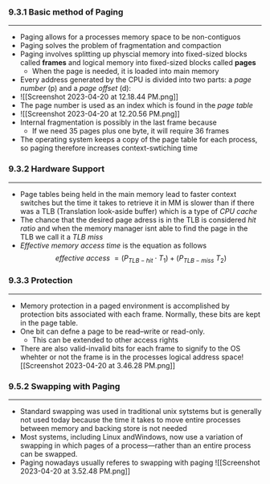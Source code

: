 ### 9.3.1 Basic method of Paging 
---
- Paging allows for a processes memory space to be non-contiguos 
- Paging solves the problem of fragmentation and compaction 
- Paging involves splitting up physcial memory into fixed-sized blocks called **frames** and logical memory into fixed-sized blocks called **pages**
	- When the page is needed, it is loaded into main memory 
- Every address generated by the CPU is divided into two parts: a *page number* (p) and a *page offset* (d):
- ![[Screenshot 2023-04-20 at 12.18.44 PM.png]]
- The page number is used as an index which is found in the *page table*
- ![[Screenshot 2023-04-20 at 12.20.56 PM.png]]
- Internal fragmentation is possibly in the last frame because
	- If we need 35 pages plus one byte, it will require 36 frames 
- The operating system keeps a copy of the page table for each process, so paging therefore increases context-swtiching time 
### 9.3.2 Hardware Support
---
- Page tables being held in the main memory lead to faster context switches but the time it takes to retrieve it in MM is slower than if there was a TLB (Translation look-aside buffer) which is a type of *CPU cache*
- The chance that the desired page adress is in the TLB is considered *hit ratio* and when the memory manager isnt able to find the page in the TLB we call it a *TLB miss*
- *Effective memory access time* is the equation as follows
$$effective \ access \ = (P_{TLB-hit} \cdot T_1) + (P_{TLB-miss} \ T_2)$$
### 9.3.3 Protection 
---
- Memory protection in a paged environment is accomplished by protection bits associated with each frame. Normally, these bits are kept in the page table.
- One bit can defne a page to be read–write or read-only.
	- This can be extended to other access rights
- There are also valid-invalid bits for each frame to signify to the OS whehter or not the frame is in the processes logical address space![[Screenshot 2023-04-20 at 3.46.28 PM.png]]
### 9.5.2 Swapping with Paging 
---
- Standard swapping was used in traditional unix sytstems but is generally not used today because the time it takes to move entire processes between memory and backing store is not needed
- Most systems, including Linux andWindows, now use a variation of swapping in which pages of a process—rather than an entire process can be swapped.
- Paging nowadays usually referes to swapping with paging 
![[Screenshot 2023-04-20 at 3.52.48 PM.png]]